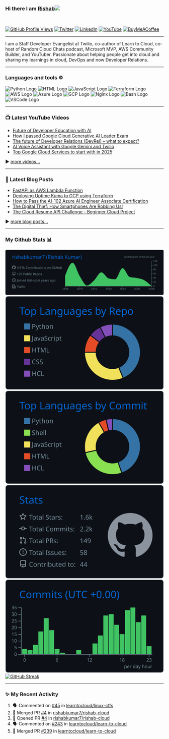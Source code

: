 ### Hi there I am [Rishab](https://rishabkumar.com)<img src="https://raw.githubusercontent.com/MartinHeinz/MartinHeinz/master/wave.gif" width="30px">
<br/>

[![GitHub Profile Views](https://komarev.com/ghpvc/?username=rishabkumar7&label=PROFILE+VIEWS&style=for-the-badge&color=blueviolet)](https://github.com/rishabkumar7)
[![Twitter](https://img.shields.io/badge/Twitter-%231DA1F2.svg?style=for-the-badge&logo=Twitter&logoColor=white)](https://twitter.com/rishabincloud)
[![LinkedIn](https://img.shields.io/badge/linkedin-%230077B5.svg?style=for-the-badge&logo=linkedin&logoColor=white)](https://linkedin.com/in/rishabkumar7)
[![YouTube](https://img.shields.io/badge/YouTube-%23FF0000.svg?style=for-the-badge&logo=YouTube&logoColor=white)](https://youtube.com/@rishabkumar7) [![BuyMeACoffee](https://img.shields.io/badge/Buy%20Me%20a%20Coffee-ffdd00?style=for-the-badge&logo=buy-me-a-coffee&logoColor=black)](https://www.buymeacoffee.com/rishabincloud)


---

I am a Staff Developer Evangelist at Twilio, co-author of Learn to Cloud, co-host of Random Cloud Chats podcast, Microsoft MVP, AWS Community Builder, and YouTuber. Passionate about helping people get into cloud and sharing my learnings in cloud, DevOps and now Developer Relations. 

---

### Languages and tools ⚙️
<!-- For more icons please follow  https://github.com/MikeCodesDotNET/ColoredBadges -->
<p>
<img src="https://cdn.worldvectorlogo.com/logos/python-5.svg" alt="Python Logo" width="50" height="50"/> <img src="https://www.svgrepo.com/show/303205/html-5-logo.svg" alt="HTML Logo" width="50" height="50"/> <img src="https://cdn.worldvectorlogo.com/logos/logo-javascript.svg" alt="JavaScript Logo" width="50" height="50"/>  <img src="https://user-images.githubusercontent.com/25181517/183345121-36788a6e-5462-424a-be67-af1ebeda79a2.png" alt="Terraform Logo" width="50" height="50"/> <img src="https://cdn.worldvectorlogo.com/logos/aws-2.svg" alt="AWS Logo" width="50" height="50"/> <img src="https://cdn.worldvectorlogo.com/logos/azure-1.svg" alt="Azure Logo" width="50" height="50"/> <img src="https://user-images.githubusercontent.com/25181517/183911547-990692bc-8411-4878-99a0-43506cdb69cf.png" alt="GCP Logo" width="50" height="50"/> <img src="https://user-images.githubusercontent.com/25181517/183345125-9a7cd2e6-6ad6-436f-8490-44c903bef84c.png" alt="Nginx Logo" width="50" height="50"/> <img src="https://cdn.worldvectorlogo.com/logos/bash-1.svg" alt="Bash Logo" width="50" height="50"/> <img src="https://cdn.worldvectorlogo.com/logos/visual-studio-code-1.svg" alt="VSCode Logo" width="50" height="50"/>
</p>

---

### 📺 Latest YouTube Videos

<!-- YOUTUBE-VIDEOS-LIST:START -->
- [Future of Developer Education with AI](https://www.youtube.com/shorts/LQwGxZwsRCk)
- [How I passed Google Cloud Generative AI Leader Exam](https://www.youtube.com/watch?v=RdRVM_I3Rf4)
- [The future of Developer Relations &lpar;DevRel&rpar; – what to expect?](https://www.youtube.com/watch?v=x6kTNArg2FY)
- [AI Voice Assistant with Google Gemini and Twilio](https://www.youtube.com/watch?v=Wunrf0PbAZY)
- [Top Google Cloud Services to start with in 2025](https://www.youtube.com/watch?v=NPuDIIO0ZUo)
<!-- YOUTUBE-VIDEOS-LIST:END -->

▶️ [more videos...](https://www.youtube.com/channel/UCtLwBE6ZNXnQdQp5o36BUxA)

---

### 📕 Latest Blog Posts
<!-- BLOG-POST-LIST:START -->
- [FastAPI as AWS Lambda Function](https://blog.rishabkumar.com/fastapi-as-aws-lambda-function)
- [Deploying Uptime Kuma to GCP using Terraform](https://blog.rishabkumar.com/deploy-uptime-kuma-to-gcp-terraform)
- [How to Pass the AI-102 Azure AI Engineer Associate Certification](https://blog.rishabkumar.com/pass-ai-102-azure-ai-engineer-associate)
- [The Digital Thief: How Smartphones Are Robbing Us!](https://blog.rishabkumar.com/how-smartphones-are-robbing-us)
- [The Cloud Resume API Challenge - Beginner Cloud Project](https://blog.rishabkumar.com/cloud-resume-api-challenge)
<!-- BLOG-POST-LIST:END -->
▶️ [more blog posts...](https://blog.rishabkumar.com)

---

### My Github Stats 📊

[![](https://raw.githubusercontent.com/rishabkumar7/rishabkumar7/master/profile-summary-card-output/github_dark/0-profile-details.svg)](https://github.com/vn7n24fzkq/github-profile-summary-cards)
[![](https://raw.githubusercontent.com/rishabkumar7/rishabkumar7/master/profile-summary-card-output/github_dark/1-repos-per-language.svg)](https://github.com/vn7n24fzkq/github-profile-summary-cards) [![](https://raw.githubusercontent.com/rishabkumar7/rishabkumar7/master/profile-summary-card-output/github_dark/2-most-commit-language.svg)](https://github.com/vn7n24fzkq/github-profile-summary-cards)
[![](https://raw.githubusercontent.com/rishabkumar7/rishabkumar7/master/profile-summary-card-output/github_dark/3-stats.svg)](https://github.com/vn7n24fzkq/github-profile-summary-cards) [![](https://raw.githubusercontent.com/rishabkumar7/rishabkumar7/master/profile-summary-card-output/github_dark/4-productive-time.svg)](https://github.com/vn7n24fzkq/github-profile-summary-cards)
[![GitHub Streak](https://streak-stats.demolab.com/?user=rishabkumar7&theme=ads-juicy-fresh)](https://git.io/streak-stats)
<!--
For future use
<a href="https://www.instagram.com/hemant.gz/">
  <img align="left" alt="Instagram" width="22px" src="https://cdn.jsdelivr.net/npm/simple-icons@v3/icons/instagram.svg" />
</a>
<a href="https://leetcode.com//">
  <img align="left" alt="Leetcode" width="22px" src="https://cdn.jsdelivr.net/npm/simple-icons@v3/icons/leetcode.svg" />
</a>
-->

---

### ✨ My Recent Activity
<!--START_SECTION:activity-->
1. 🗣 Commented on [#45](https://github.com/learntocloud/linux-ctfs/pull/45#issuecomment-3094779821) in [learntocloud/linux-ctfs](https://github.com/learntocloud/linux-ctfs)
2. 🎉 Merged PR [#4](https://github.com/rishabkumar7/rishab-cloud/pull/4) in [rishabkumar7/rishab-cloud](https://github.com/rishabkumar7/rishab-cloud)
3. 💪 Opened PR [#4](https://github.com/rishabkumar7/rishab-cloud/pull/4) in [rishabkumar7/rishab-cloud](https://github.com/rishabkumar7/rishab-cloud)
4. 🗣 Commented on [#243](https://github.com/learntocloud/learn-to-cloud/pull/243#issuecomment-2920162747) in [learntocloud/learn-to-cloud](https://github.com/learntocloud/learn-to-cloud)
5. 🎉 Merged PR [#239](https://github.com/learntocloud/learn-to-cloud/pull/239) in [learntocloud/learn-to-cloud](https://github.com/learntocloud/learn-to-cloud)
<!--END_SECTION:activity-->

<br/>

<!--
**rishabkumar7/rishabkumar7** is a ✨ _special_ ✨ repository because its `README.md` (this file) appears on your GitHub profile.

Here are some ideas to get you started:

- 🔭 I’m currently working on ...
- 🌱 I’m currently learning ...
- 👯 I’m looking to collaborate on ...
- 🤔 I’m looking for help with ...
- 💬 Ask me about ...
- 📫 How to reach me: ...
- 😄 Pronouns: ...
- ⚡ Fun fact: ...
-->
